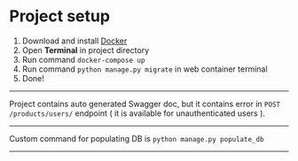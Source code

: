 # Project setup
1. Download and install [Docker](https://www.docker.com/products/docker-desktop/)
2. Open **Terminal** in project directory
3. Run command ```docker-compose up```
4. Run command `python manage.py migrate` in web container terminal
5. Done!

---

Project contains auto generated Swagger doc, but it contains error in `POST /products/users/` endpoint ( it is available for unauthenticated users ). 

---

Custom command for populating DB is `python manage.py populate_db`

---